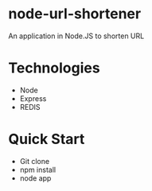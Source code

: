 # node-url-shortener
An application in Node.JS to shorten URL

<h1>Technologies</h1>
<ul>
<li>Node</li>
<li>Express</li>
<li>REDIS</li>
</ul>

<h1>Quick Start</h1>
<ul>
<li>Git clone</li>
<li>npm install</li>
<li>node app</li>
</ul>
